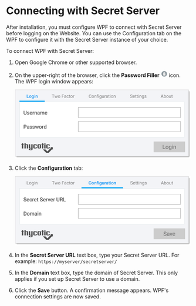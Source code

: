 [title]: # (Connecting with Secret Server)
[tags]: # (WPF)
[priority]: # (20)
# Connecting with Secret Server

After installation, you must configure WPF to connect with Secret Server before logging on the Website. You can use the Configuration tab on the WPF to configure it with the Secret Server instance of your choice.

To connect WPF with Secret Server:

1. Open Google Chrome or other supported browser.

1. On the upper-right of the browser, click the **Password Filler** ![image-20191205103957493](images/image-20191205103957493.png) icon. The WPF login window appears:

   ![images/image-20191205101713805](images/image-20191205101713805.png)

1. Click the **Configuration** tab:

   ![image-20191205101911389](images/image-20191205101911389.png)

1. In the **Secret Server URL** text box, type your Secret Server URL. For example: `https://myserver/secretserver/`

1. In the **Domain** text box, type the domain of Secret Server. This only applies if you set up Secret Server to use a domain.

1. Click the **Save** button. A confirmation message appears. WPF's connection settings are now saved.
